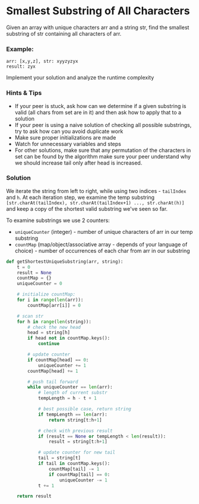 # Smallest Substring of All Characters

Given an array with unique characters arr and a string str, find the smallest substring of str containing all characters of arr.
### Example:
```
arr: [x,y,z], str: xyyzyzyx
result: zyx
```
Implement your solution and analyze the runtime complexity

### Hints & Tips
* If your peer is stuck, ask how can we determine if a given substring is valid (all chars from set are in it) and then ask how to apply that to a solution
* If your peer is using a naive solution of checking all possible substrings, try to ask how can you avoid duplicate work
* Make sure proper initializations are made
* Watch for unnecessary variables and steps
* For other solutions, make sure that any permutation of the characters in set can be found by the algorithm make sure your peer understand why we should increase tail only after head is increased.

### Solution
We iterate the string from left to right, while using two indices - `tailIndex` and `h`. At each iteration step, we examine the temp substring  `[str.charAt(tailIndex), str.charAt(tailIndex+1) ..., str.charAt(h)]`  and keep a copy of the shortest valid substring we've seen so far.

To examine substrings we use 2 counters:
* `uniqueCounter` (integer) - number of unique characters of arr in our temp substring
* `countMap` (map/object/associative array - depends of your language of choice) - number of occurrences of each char from arr in our substring

```python
def getShortestUniqueSubstring(arr, string):
    t = 0
    result = None
    countMap = {}
    uniqueCounter = 0

    # initialize countMap:
    for i in range(len(arr)):
        countMap[arr[i]] = 0

    # scan str
    for h in range(len(string)):
        # check the new head
        head = string[h]
        if head not in countMap.keys():
            continue

        # update counter
        if countMap[head] == 0:
            uniqueCounter += 1
        countMap[head] += 1

        # push tail forward
        while uniqueCounter == len(arr):
            # length of current substr
            tempLength = h - t + 1

            # best possible case, return string
            if tempLength == len(arr):
                return string[t:h+1]

            # check with previous result
            if (result == None or tempLength < len(result)):
                result = string[t:h+1]

            # update counter for new tail
            tail = string[t]
            if tail in countMap.keys():
                countMap[tail] -= 1
                if countMap[tail] == 0:
                    uniqueCounter -= 1
            t += 1

    return result
```
